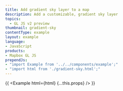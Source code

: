 ```yaml
---
title: Add gradient sky layer to a map
description: Add a customizable, gradient sky layer 
topics:
  - GL JS v2 preview
thumbnail: gradient-sky
contentType: example
layout: example
language:
- JavaScript
products:
- Mapbox GL JS
prependJs:
- "import Example from '../../components/example';"
- "import html from './gradient-sky.html';"
---
```


{{ <Example html={html} {...this.props} /> }}
